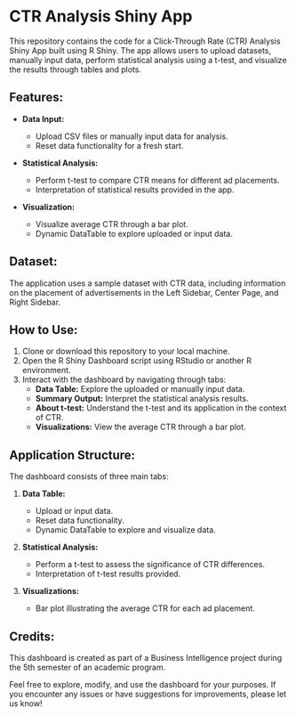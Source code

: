 # CTR Analysis Shiny App

This repository contains the code for a Click-Through Rate (CTR) Analysis Shiny App built using R Shiny. The app allows users to upload datasets, manually input data, perform statistical analysis using a t-test, and visualize the results through tables and plots.

## Features:

- **Data Input:**
  - Upload CSV files or manually input data for analysis.
  - Reset data functionality for a fresh start.

- **Statistical Analysis:**
  - Perform t-test to compare CTR means for different ad placements.
  - Interpretation of statistical results provided in the app.

- **Visualization:**
  - Visualize average CTR through a bar plot.
  - Dynamic DataTable to explore uploaded or input data.

## Dataset:

The application uses a sample dataset with CTR data, including information on the placement of advertisements in the Left Sidebar, Center Page, and Right Sidebar.

## How to Use:

1. Clone or download this repository to your local machine.
2. Open the R Shiny Dashboard script using RStudio or another R environment.
3. Interact with the dashboard by navigating through tabs:
   - **Data Table:** Explore the uploaded or manually input data.
   - **Summary Output:** Interpret the statistical analysis results.
   - **About t-test:** Understand the t-test and its application in the context of CTR.
   - **Visualizations:** View the average CTR through a bar plot.

## Application Structure:

The dashboard consists of three main tabs:

1. **Data Table:**
   - Upload or input data.
   - Reset data functionality.
   - Dynamic DataTable to explore and visualize data.

2. **Statistical Analysis:**
   - Perform a t-test to assess the significance of CTR differences.
   - Interpretation of t-test results provided.

3. **Visualizations:**
   - Bar plot illustrating the average CTR for each ad placement.

## Credits:

This dashboard is created as part of a Business Intelligence project during the 5th semester of an academic program.

Feel free to explore, modify, and use the dashboard for your purposes. If you encounter any issues or have suggestions for improvements, please let us know!
